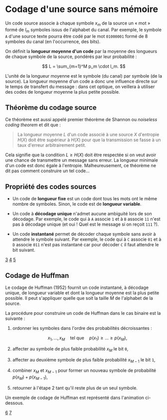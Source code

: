 # Codage d'une source sans mémoire

Un code source associe à chaque symbole $x_m$ de la source un « mot » formé de $l_m$ symboles issus de l'alphabet du canal.
Par exemple, le symbole <code>A</code> d'une source texte pourra être codé par le mot <code>01000001</code>
formé de 8 symboles du canal (en l'occurrence, des bits).

On définit la **longueur moyenne d'un code** par la moyenne des longueurs de chaque symbole de la source, pondérés par leur probabilité :

$$
L = \sum_{m=1}^M p_m \cdot l_m.
$$

L'unité de la longueur moyenne est le symbole (du canal) par symbole (de la source).
La longueur moyenne d'un code a donc une influence directe sur le temps de transfert du message :
dans cet optique, on veillera à utiliser des codes de longueur moyenne la plus petite possible.


## Théorème du codage source

<!-- Shannon 1948, théorèmes 3 et 4 + Proakis, théorème p. 91 et équation 3.3-51 -->

Ce théorème est aussi appelé premier théorème de Shannon ou _noiseless coding theorem_ et dit que :

> La longueur moyenne $L$ d'un code associé à une source $X$ d'entropie $H(X)$
  doit être supérieur à $H(X)$ pour que la transmission se fasse à un taux d'erreur arbitrairement petit.

Cela signifie que la condition $L \geq H(X)$ doit être respectée si on veut avoir une chance de transmettre un message sans erreur.
La longueur minimale d'un code est donc égale à l'entropie.
Malheureusement, ce théorème ne dit pas comment construire un tel code...


## Propriété des codes sources

* Un code de **longueur fixe** est un code dont tous les mots ont le même nombre de symboles.
  Sinon, le code est de **longueur variable**.

* Un code à **décodage unique** n'admet aucune ambiguité lors de son décodage.
  Par exemple, le code qui à <code>A</code> associe <code>1</code> et à <code>B</code> associe <code>11</code> n'est pas à décodage unique
  (et oui ! Quel est le message si on reçoit <code>111</code> ?).

* Un code **instantané** permet de décoder chaque symbole sans avoir à attendre le symbole suivant.
  Par exemple, le code qui à <code>C</code> associe <code>01</code> et à <code>D</code> associe <code>011</code> n'est pas instantané
  car pour décoder <code>C</code> il faut attendre le bit suivant.
  
<a class="exercise btn btn-light" href="td.html#exercice-3" role="button">3</a>
<a class="exercise btn btn-light" href="td.html#exercice-4" role="button">4</a>
<a class="exercise btn btn-light" href="td.html#exercice-5" role="button">5</a>


## Codage de Huffman

Le codage de Huffman (1952) fournit un code instantané, à décodage unique, de longueur variable et dont la longueur moyenne est la plus petite possible.
Il peut s'appliquer quelle que soit la taille $M$ de l'alphabet de la source.

La procédure pour construire un code de Huffman dans le cas binaire est la suivante :

1. ordonner les symboles dans l'ordre des probabilités décroissantes :

   $$
   x_1,\dots,x_M
   \quad\text{tel que}\quad
   p(x_1) \geq \dots \geq p(x_M),
   $$

2. affecter au symbole de plus faible probabilité $x_M$ le bit <code>0</code>,

3. affecter au deuxième symbole de plus faible probabilité $x_{M-1}$ le bit <code>1</code>,

4. combiner $x_M$ et $x_{M-1}$ pour former un nouveau symbole de probabilité $p(x_M)+p(x_{M-1})$,

5. retourner à l'étape 2 tant qu'il reste plus de un seul symbole.

Un exemple de codage de Huffman est représenté dans l'animation ci-dessous.

<div id='huffman' class='spetsi'></div>
<script src="https://vincmazet.github.io/spetsi/js/spetsi.js" type="text/javascript"></script>
<script src="https://vincmazet.github.io/spetsi/js/huffman.js" type="text/javascript"></script>

<a class="exercise btn btn-light" href="td.html#exercice-6" role="button">6</a>
<a class="exercise btn btn-light" href="td.html#exercice-7" role="button">7</a>
